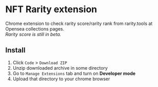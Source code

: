 # NFT Rarity extension

Chrome extension to check rarity score/rarity rank from rarity.tools at Opensea collections pages.  
*Rarity score is still in beta.*

## Install

1. Click `Code` > `Download ZIP`  
2. Unzip downloaded archive in some directory
3. Go to `Manage Extensions` tab and turn on **Developer mode**
3. Upload that directory to your chrome browser
